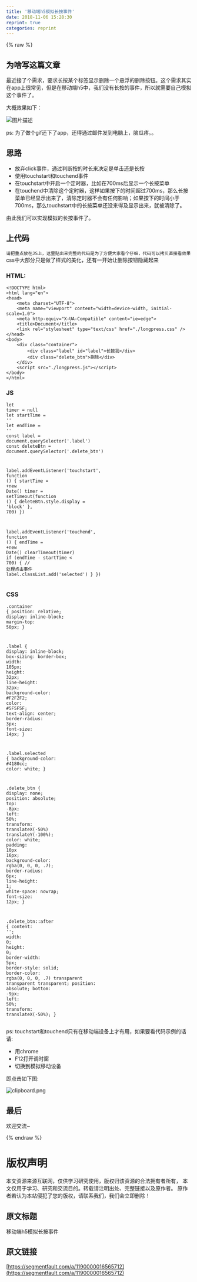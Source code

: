 ```yaml
---
title: '移动端h5模拟长按事件' 
date: 2018-11-06 15:28:30
reprint: true
categories: reprint
---
```


{% raw %}
<h2 id="articleHeader0">&#x4E3A;&#x5565;&#x5199;&#x8FD9;&#x7BC7;&#x6587;&#x7AE0;</h2><p>&#x6700;&#x8FD1;&#x63A5;&#x4E86;&#x4E2A;&#x9700;&#x6C42;&#xFF0C;&#x8981;&#x6C42;&#x957F;&#x6309;&#x67D0;&#x4E2A;&#x6807;&#x7B7E;&#x663E;&#x793A;&#x5220;&#x9664;&#x4E00;&#x4E2A;&#x60AC;&#x6D6E;&#x7684;&#x5220;&#x9664;&#x6309;&#x94AE;&#x3002;&#x8FD9;&#x4E2A;&#x9700;&#x6C42;&#x5176;&#x5B9E;&#x5728;app&#x4E0A;&#x5F88;&#x5E38;&#x89C1;&#xFF0C;&#x4F46;&#x662F;&#x5728;&#x79FB;&#x52A8;&#x7AEF;h5&#x4E2D;&#xFF0C;&#x6211;&#x4EEC;&#x6CA1;&#x6709;&#x957F;&#x6309;&#x7684;&#x4E8B;&#x4EF6;&#xFF0C;&#x6240;&#x4EE5;&#x5C31;&#x9700;&#x8981;&#x81EA;&#x5DF1;&#x6A21;&#x62DF;&#x8FD9;&#x4E2A;&#x4E8B;&#x4EF6;&#x4E86;&#x3002;</p><p>&#x5927;&#x6982;&#x6548;&#x679C;&#x5982;&#x4E0B;&#xFF1A;</p><p><span class="img-wrap"><img data-src="/img/bVbhFBD?w=480&amp;h=853" src="https://static.alili.tech/img/bVbhFBD?w=480&amp;h=853" alt="&#x56FE;&#x7247;&#x63CF;&#x8FF0;" title="&#x56FE;&#x7247;&#x63CF;&#x8FF0;" style="cursor:pointer;display:inline"></span></p><p>ps: &#x4E3A;&#x4E86;&#x505A;&#x4E2A;gif&#x8FD8;&#x4E0B;&#x4E86;app&#xFF0C;&#x8FD8;&#x5F97;&#x901A;&#x8FC7;&#x90AE;&#x4EF6;&#x53D1;&#x5230;&#x7535;&#x8111;&#x4E0A;&#xFF0C;&#x8111;&#x74DC;&#x75BC;&#x3002;&#x3002;</p><h2 id="articleHeader1">&#x601D;&#x8DEF;</h2><ul><li>&#x653E;&#x5F03;click&#x4E8B;&#x4EF6;&#xFF0C;&#x901A;&#x8FC7;&#x5224;&#x65AD;&#x6309;&#x7684;&#x65F6;&#x957F;&#x6765;&#x51B3;&#x5B9A;&#x662F;&#x5355;&#x51FB;&#x8FD8;&#x662F;&#x957F;&#x6309;</li><li>&#x4F7F;&#x7528;touchstart&#x548C;touchend&#x4E8B;&#x4EF6;</li><li>&#x5728;touchstart&#x4E2D;&#x5F00;&#x542F;&#x4E00;&#x4E2A;&#x5B9A;&#x65F6;&#x5668;&#xFF0C;&#x6BD4;&#x5982;&#x5728;700ms&#x540E;&#x663E;&#x793A;&#x4E00;&#x4E2A;&#x957F;&#x6309;&#x83DC;&#x5355;</li><li>&#x5728;touchend&#x4E2D;&#x6E05;&#x9664;&#x8FD9;&#x4E2A;&#x5B9A;&#x65F6;&#x5668;&#xFF0C;&#x8FD9;&#x6837;&#x5982;&#x679C;&#x6309;&#x4E0B;&#x7684;&#x65F6;&#x95F4;&#x8D85;&#x8FC7;700ms&#xFF0C;&#x90A3;&#x4E48;&#x957F;&#x6309;&#x83DC;&#x5355;&#x5DF2;&#x7ECF;&#x663E;&#x793A;&#x51FA;&#x6765;&#x4E86;&#xFF0C;&#x6E05;&#x9664;&#x5B9A;&#x65F6;&#x5668;&#x4E0D;&#x4F1A;&#x6709;&#x4EFB;&#x4F55;&#x5F71;&#x54CD;&#xFF1B;&#x5982;&#x679C;&#x6309;&#x4E0B;&#x7684;&#x65F6;&#x95F4;&#x5C0F;&#x4E8E;700ms&#xFF0C;&#x90A3;&#x4E48;touchstart&#x4E2D;&#x7684;&#x957F;&#x6309;&#x83DC;&#x5355;&#x8FD8;&#x6CA1;&#x6765;&#x5F97;&#x53CA;&#x663E;&#x793A;&#x51FA;&#x6765;&#xFF0C;&#x5C31;&#x88AB;&#x6E05;&#x9664;&#x4E86;&#x3002;</li></ul><p>&#x7531;&#x6B64;&#x6211;&#x4EEC;&#x53EF;&#x4EE5;&#x5B9E;&#x73B0;&#x6A21;&#x62DF;&#x7684;&#x957F;&#x6309;&#x4E8B;&#x4EF6;&#x4E86;&#x3002;</p><h2 id="articleHeader2">&#x4E0A;&#x4EE3;&#x7801;</h2><p><code>&#x8BF7;&#x628A;&#x91CD;&#x70B9;&#x653E;&#x5728;JS&#x4E0A;&#xFF0C;&#x8FD9;&#x91CC;&#x8D34;&#x51FA;&#x6765;&#x5B8C;&#x6574;&#x7684;&#x4EE3;&#x7801;&#x662F;&#x4E3A;&#x4E86;&#x65B9;&#x4FBF;&#x5927;&#x5BB6;&#x770B;&#x4E2A;&#x4ED4;&#x7EC6;&#xFF0C;&#x4EE3;&#x7801;&#x53EF;&#x4EE5;&#x62F7;&#x8D1D;&#x76F4;&#x63A5;&#x770B;&#x6548;&#x679C;</code><br>css&#x4E2D;&#x5927;&#x90E8;&#x5206;&#x53EA;&#x662F;&#x505A;&#x4E86;&#x6837;&#x5F0F;&#x7684;&#x7F8E;&#x5316;&#xFF0C;&#x8FD8;&#x6709;&#x4E00;&#x5F00;&#x59CB;&#x8BA9;&#x5220;&#x9664;&#x6309;&#x94AE;&#x9690;&#x85CF;&#x8D77;&#x6765;</p><h3 id="articleHeader3">HTML:</h3><div class="widget-codetool" style="display:none"><div class="widget-codetool--inner"><span class="selectCode code-tool" data-toggle="tooltip" data-placement="top" title="" data-original-title="&#x5168;&#x9009;"></span> <span type="button" class="copyCode code-tool" data-toggle="tooltip" data-placement="top" data-clipboard-text="&lt;!DOCTYPE html&gt;
&lt;html lang=&quot;en&quot;&gt;
&lt;head&gt;
    &lt;meta charset=&quot;UTF-8&quot;&gt;
    &lt;meta name=&quot;viewport&quot; content=&quot;width=device-width, initial-scale=1.0&quot;&gt;
    &lt;meta http-equiv=&quot;X-UA-Compatible&quot; content=&quot;ie=edge&quot;&gt;
    &lt;title&gt;Document&lt;/title&gt;
    &lt;link rel=&quot;stylesheet&quot; type=&quot;text/css&quot; href=&quot;./longpress.css&quot; /&gt;
&lt;/head&gt;
&lt;body&gt;
    &lt;div class=&quot;container&quot;&gt;
        &lt;div class=&quot;label&quot; id=&quot;label&quot;&gt;&#x957F;&#x6309;&#x6211;&lt;/div&gt;
        &lt;div class=&quot;delete_btn&quot;&gt;&#x5220;&#x9664;&lt;/div&gt;
    &lt;/div&gt;
    &lt;script src=&quot;./longpress.js&quot;&gt;&lt;/script&gt;
&lt;/body&gt;
&lt;/html&gt;" title="" data-original-title="&#x590D;&#x5236;"></span> <span type="button" class="saveToNote code-tool" data-toggle="tooltip" data-placement="top" title="" data-original-title="&#x653E;&#x8FDB;&#x7B14;&#x8BB0;"></span></div></div><pre class="hljs xml"><code><span class="hljs-meta">&lt;!DOCTYPE html&gt;</span>
<span class="hljs-tag">&lt;<span class="hljs-name">html</span> <span class="hljs-attr">lang</span>=<span class="hljs-string">&quot;en&quot;</span>&gt;</span>
<span class="hljs-tag">&lt;<span class="hljs-name">head</span>&gt;</span>
    <span class="hljs-tag">&lt;<span class="hljs-name">meta</span> <span class="hljs-attr">charset</span>=<span class="hljs-string">&quot;UTF-8&quot;</span>&gt;</span>
    <span class="hljs-tag">&lt;<span class="hljs-name">meta</span> <span class="hljs-attr">name</span>=<span class="hljs-string">&quot;viewport&quot;</span> <span class="hljs-attr">content</span>=<span class="hljs-string">&quot;width=device-width, initial-scale=1.0&quot;</span>&gt;</span>
    <span class="hljs-tag">&lt;<span class="hljs-name">meta</span> <span class="hljs-attr">http-equiv</span>=<span class="hljs-string">&quot;X-UA-Compatible&quot;</span> <span class="hljs-attr">content</span>=<span class="hljs-string">&quot;ie=edge&quot;</span>&gt;</span>
    <span class="hljs-tag">&lt;<span class="hljs-name">title</span>&gt;</span>Document<span class="hljs-tag">&lt;/<span class="hljs-name">title</span>&gt;</span>
    <span class="hljs-tag">&lt;<span class="hljs-name">link</span> <span class="hljs-attr">rel</span>=<span class="hljs-string">&quot;stylesheet&quot;</span> <span class="hljs-attr">type</span>=<span class="hljs-string">&quot;text/css&quot;</span> <span class="hljs-attr">href</span>=<span class="hljs-string">&quot;./longpress.css&quot;</span> /&gt;</span>
<span class="hljs-tag">&lt;/<span class="hljs-name">head</span>&gt;</span>
<span class="hljs-tag">&lt;<span class="hljs-name">body</span>&gt;</span>
    <span class="hljs-tag">&lt;<span class="hljs-name">div</span> <span class="hljs-attr">class</span>=<span class="hljs-string">&quot;container&quot;</span>&gt;</span>
        <span class="hljs-tag">&lt;<span class="hljs-name">div</span> <span class="hljs-attr">class</span>=<span class="hljs-string">&quot;label&quot;</span> <span class="hljs-attr">id</span>=<span class="hljs-string">&quot;label&quot;</span>&gt;</span>&#x957F;&#x6309;&#x6211;<span class="hljs-tag">&lt;/<span class="hljs-name">div</span>&gt;</span>
        <span class="hljs-tag">&lt;<span class="hljs-name">div</span> <span class="hljs-attr">class</span>=<span class="hljs-string">&quot;delete_btn&quot;</span>&gt;</span>&#x5220;&#x9664;<span class="hljs-tag">&lt;/<span class="hljs-name">div</span>&gt;</span>
    <span class="hljs-tag">&lt;/<span class="hljs-name">div</span>&gt;</span>
    <span class="hljs-tag">&lt;<span class="hljs-name">script</span> <span class="hljs-attr">src</span>=<span class="hljs-string">&quot;./longpress.js&quot;</span>&gt;</span><span class="undefined"></span><span class="hljs-tag">&lt;/<span class="hljs-name">script</span>&gt;</span>
<span class="hljs-tag">&lt;/<span class="hljs-name">body</span>&gt;</span>
<span class="hljs-tag">&lt;/<span class="hljs-name">html</span>&gt;</span></code></pre><h3 id="articleHeader4">JS</h3><div class="widget-codetool" style="display:none"><div class="widget-codetool--inner"><span class="selectCode code-tool" data-toggle="tooltip" data-placement="top" title="" data-original-title="&#x5168;&#x9009;"></span> <span type="button" class="copyCode code-tool" data-toggle="tooltip" data-placement="top" data-clipboard-text="let timer = null
let startTime = &apos;&apos;
let endTime = &apos;&apos;
const label = document.querySelector(&apos;.label&apos;)
const deleteBtn = document.querySelector(&apos;.delete_btn&apos;)

label.addEventListener(&apos;touchstart&apos;, function () {
  startTime = +new Date()
  timer = setTimeout(function () {
    deleteBtn.style.display = &apos;block&apos;
  }, 700)
})

label.addEventListener(&apos;touchend&apos;, function () {
  endTime = +new Date()
  clearTimeout(timer)
  if (endTime - startTime &lt; 700) {
    // &#x5904;&#x7406;&#x70B9;&#x51FB;&#x4E8B;&#x4EF6;
    label.classList.add(&apos;selected&apos;)
  }
})
" title="" data-original-title="&#x590D;&#x5236;"></span> <span type="button" class="saveToNote code-tool" data-toggle="tooltip" data-placement="top" title="" data-original-title="&#x653E;&#x8FDB;&#x7B14;&#x8BB0;"></span></div></div><pre class="hljs javascript"><code><span class="hljs-keyword">let</span> timer = <span class="hljs-literal">null</span>
<span class="hljs-keyword">let</span> startTime = <span class="hljs-string">&apos;&apos;</span>
<span class="hljs-keyword">let</span> endTime = <span class="hljs-string">&apos;&apos;</span>
<span class="hljs-keyword">const</span> label = <span class="hljs-built_in">document</span>.querySelector(<span class="hljs-string">&apos;.label&apos;</span>)
<span class="hljs-keyword">const</span> deleteBtn = <span class="hljs-built_in">document</span>.querySelector(<span class="hljs-string">&apos;.delete_btn&apos;</span>)

label.addEventListener(<span class="hljs-string">&apos;touchstart&apos;</span>, <span class="hljs-function"><span class="hljs-keyword">function</span> (<span class="hljs-params"></span>) </span>{
  startTime = +<span class="hljs-keyword">new</span> <span class="hljs-built_in">Date</span>()
  timer = setTimeout(<span class="hljs-function"><span class="hljs-keyword">function</span> (<span class="hljs-params"></span>) </span>{
    deleteBtn.style.display = <span class="hljs-string">&apos;block&apos;</span>
  }, <span class="hljs-number">700</span>)
})

label.addEventListener(<span class="hljs-string">&apos;touchend&apos;</span>, <span class="hljs-function"><span class="hljs-keyword">function</span> (<span class="hljs-params"></span>) </span>{
  endTime = +<span class="hljs-keyword">new</span> <span class="hljs-built_in">Date</span>()
  clearTimeout(timer)
  <span class="hljs-keyword">if</span> (endTime - startTime &lt; <span class="hljs-number">700</span>) {
    <span class="hljs-comment">// &#x5904;&#x7406;&#x70B9;&#x51FB;&#x4E8B;&#x4EF6;</span>
    label.classList.add(<span class="hljs-string">&apos;selected&apos;</span>)
  }
})
</code></pre><h3 id="articleHeader5">CSS</h3><div class="widget-codetool" style="display:none"><div class="widget-codetool--inner"><span class="selectCode code-tool" data-toggle="tooltip" data-placement="top" title="" data-original-title="&#x5168;&#x9009;"></span> <span type="button" class="copyCode code-tool" data-toggle="tooltip" data-placement="top" data-clipboard-text=".container {
    position: relative;
    display: inline-block;
    margin-top: 50px;
}

.label {
    display: inline-block;
    box-sizing: border-box;
    width: 105px;
    height: 32px;
    line-height: 32px;
    background-color: #F2F2F2;
    color: #5F5F5F;
    text-align: center;
    border-radius: 3px;
    font-size: 14px;
}

.label.selected {
    background-color: #4180cc;
    color: white;
}

.delete_btn {
    display: none;
    position: absolute;
    top: -8px;
    left: 50%;
    transform: translateX(-50%) translateY(-100%);
    color: white;
    padding: 10px 16px;
    background-color: rgba(0, 0, 0, .7);
    border-radius: 6px;
    line-height: 1;
    white-space: nowrap;
    font-size: 12px;
}

.delete_btn::after {
    content: &apos;&apos;;
    width: 0;
    height: 0;
    border-width: 5px;
    border-style: solid;
    border-color: rgba(0, 0, 0, .7) transparent transparent transparent;
    position: absolute;
    bottom: -9px;
    left: 50%;
    transform: translateX(-50%);
}
" title="" data-original-title="&#x590D;&#x5236;"></span> <span type="button" class="saveToNote code-tool" data-toggle="tooltip" data-placement="top" title="" data-original-title="&#x653E;&#x8FDB;&#x7B14;&#x8BB0;"></span></div></div><pre class="hljs css"><code><span class="hljs-selector-class">.container</span> {
    <span class="hljs-attribute">position</span>: relative;
    <span class="hljs-attribute">display</span>: inline-block;
    <span class="hljs-attribute">margin-top</span>: <span class="hljs-number">50px</span>;
}

<span class="hljs-selector-class">.label</span> {
    <span class="hljs-attribute">display</span>: inline-block;
    <span class="hljs-attribute">box-sizing</span>: border-box;
    <span class="hljs-attribute">width</span>: <span class="hljs-number">105px</span>;
    <span class="hljs-attribute">height</span>: <span class="hljs-number">32px</span>;
    <span class="hljs-attribute">line-height</span>: <span class="hljs-number">32px</span>;
    <span class="hljs-attribute">background-color</span>: <span class="hljs-number">#F2F2F2</span>;
    <span class="hljs-attribute">color</span>: <span class="hljs-number">#5F5F5F</span>;
    <span class="hljs-attribute">text-align</span>: center;
    <span class="hljs-attribute">border-radius</span>: <span class="hljs-number">3px</span>;
    <span class="hljs-attribute">font-size</span>: <span class="hljs-number">14px</span>;
}

<span class="hljs-selector-class">.label</span><span class="hljs-selector-class">.selected</span> {
    <span class="hljs-attribute">background-color</span>: <span class="hljs-number">#4180cc</span>;
    <span class="hljs-attribute">color</span>: white;
}

<span class="hljs-selector-class">.delete_btn</span> {
    <span class="hljs-attribute">display</span>: none;
    <span class="hljs-attribute">position</span>: absolute;
    <span class="hljs-attribute">top</span>: -<span class="hljs-number">8px</span>;
    <span class="hljs-attribute">left</span>: <span class="hljs-number">50%</span>;
    <span class="hljs-attribute">transform</span>: <span class="hljs-built_in">translateX</span>(-50%) <span class="hljs-built_in">translateY</span>(-100%);
    <span class="hljs-attribute">color</span>: white;
    <span class="hljs-attribute">padding</span>: <span class="hljs-number">10px</span> <span class="hljs-number">16px</span>;
    <span class="hljs-attribute">background-color</span>: <span class="hljs-built_in">rgba</span>(0, 0, 0, .7);
    <span class="hljs-attribute">border-radius</span>: <span class="hljs-number">6px</span>;
    <span class="hljs-attribute">line-height</span>: <span class="hljs-number">1</span>;
    <span class="hljs-attribute">white-space</span>: nowrap;
    <span class="hljs-attribute">font-size</span>: <span class="hljs-number">12px</span>;
}

<span class="hljs-selector-class">.delete_btn</span><span class="hljs-selector-pseudo">::after</span> {
    <span class="hljs-attribute">content</span>: <span class="hljs-string">&apos;&apos;</span>;
    <span class="hljs-attribute">width</span>: <span class="hljs-number">0</span>;
    <span class="hljs-attribute">height</span>: <span class="hljs-number">0</span>;
    <span class="hljs-attribute">border-width</span>: <span class="hljs-number">5px</span>;
    <span class="hljs-attribute">border-style</span>: solid;
    <span class="hljs-attribute">border-color</span>: <span class="hljs-built_in">rgba</span>(0, 0, 0, .7) transparent transparent transparent;
    <span class="hljs-attribute">position</span>: absolute;
    <span class="hljs-attribute">bottom</span>: -<span class="hljs-number">9px</span>;
    <span class="hljs-attribute">left</span>: <span class="hljs-number">50%</span>;
    <span class="hljs-attribute">transform</span>: <span class="hljs-built_in">translateX</span>(-50%);
}
</code></pre><p>ps: touchstart&#x548C;touchend&#x53EA;&#x6709;&#x5728;&#x79FB;&#x52A8;&#x7AEF;&#x8BBE;&#x5907;&#x4E0A;&#x624D;&#x6709;&#x7528;&#xFF0C;&#x5982;&#x679C;&#x8981;&#x770B;&#x4EE3;&#x7801;&#x793A;&#x4F8B;&#x7684;&#x8BDD;&#x8BF7;:</p><ul><li>&#x7528;chrome</li><li>F12&#x6253;&#x5F00;&#x8C03;&#x65F6;&#x7A97;</li><li>&#x5207;&#x6362;&#x5230;&#x6A21;&#x62DF;&#x79FB;&#x52A8;&#x8BBE;&#x5907;</li></ul><p>&#x5373;&#x70B9;&#x51FB;&#x5982;&#x4E0B;&#x56FE;:</p><p><span class="img-wrap"><img data-src="/img/bVbhFCW?w=565&amp;h=505" src="https://static.alili.tech/img/bVbhFCW?w=565&amp;h=505" alt="clipboard.png" title="clipboard.png" style="cursor:pointer;display:inline"></span></p><h2 id="articleHeader6">&#x6700;&#x540E;</h2><p>&#x6B22;&#x8FCE;&#x4EA4;&#x6D41;~</p>
{% endraw %}

# 版权声明
本文资源来源互联网，仅供学习研究使用，版权归该资源的合法拥有者所有，
本文仅用于学习、研究和交流目的。转载请注明出处、完整链接以及原作者。
原作者若认为本站侵犯了您的版权，请联系我们，我们会立即删除！

## 原文标题
移动端h5模拟长按事件

## 原文链接
[https://segmentfault.com/a/1190000016565712](https://segmentfault.com/a/1190000016565712)

